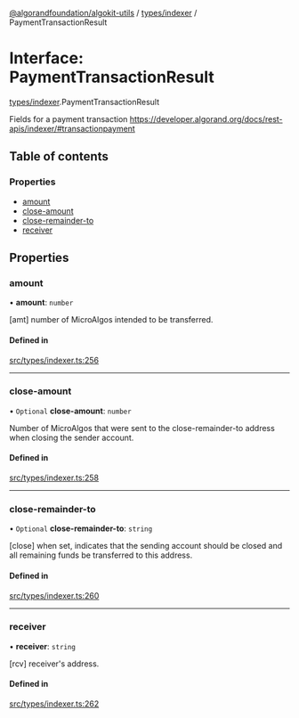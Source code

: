 [@algorandfoundation/algokit-utils](../README.md) / [types/indexer](../modules/types_indexer.md) / PaymentTransactionResult

# Interface: PaymentTransactionResult

[types/indexer](../modules/types_indexer.md).PaymentTransactionResult

Fields for a payment transaction https://developer.algorand.org/docs/rest-apis/indexer/#transactionpayment

## Table of contents

### Properties

- [amount](types_indexer.PaymentTransactionResult.md#amount)
- [close-amount](types_indexer.PaymentTransactionResult.md#close-amount)
- [close-remainder-to](types_indexer.PaymentTransactionResult.md#close-remainder-to)
- [receiver](types_indexer.PaymentTransactionResult.md#receiver)

## Properties

### amount

• **amount**: `number`

[amt] number of MicroAlgos intended to be transferred.

#### Defined in

[src/types/indexer.ts:256](https://github.com/algorandfoundation/algokit-utils-ts/blob/main/src/types/indexer.ts#L256)

___

### close-amount

• `Optional` **close-amount**: `number`

Number of MicroAlgos that were sent to the close-remainder-to address when closing the sender account.

#### Defined in

[src/types/indexer.ts:258](https://github.com/algorandfoundation/algokit-utils-ts/blob/main/src/types/indexer.ts#L258)

___

### close-remainder-to

• `Optional` **close-remainder-to**: `string`

[close] when set, indicates that the sending account should be closed and all remaining funds be transferred to this address.

#### Defined in

[src/types/indexer.ts:260](https://github.com/algorandfoundation/algokit-utils-ts/blob/main/src/types/indexer.ts#L260)

___

### receiver

• **receiver**: `string`

[rcv] receiver's address.

#### Defined in

[src/types/indexer.ts:262](https://github.com/algorandfoundation/algokit-utils-ts/blob/main/src/types/indexer.ts#L262)
